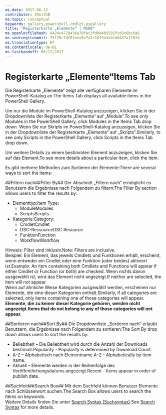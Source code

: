 ```yaml
---
ms.date: 2017-06-12
contributor: JKeithB
ms.topic: conceptual
keywords: gallery,powershell,cmdlet,psgallery
title: "Registerkarte „Elemente“ | MSDN"
ms.openlocfilehash: 8424c4729436a78fec3fdbb405591fcd3c6bc6a6
ms.sourcegitcommit: 75f70c7df01eea5e7a2c16f9a3ab1dd437a1f8fd
ms.translationtype: HT
ms.contentlocale: de-DE
ms.lasthandoff: 06/12/2017
---
```

<a name="items-tab"></a><span data-ttu-id="92959-103">Registerkarte „Elemente“</span><span class="sxs-lookup"><span data-stu-id="92959-103">Items Tab</span></span>
==========

<span data-ttu-id="92959-104">Die Registerkarte „Elemente“ zeigt alle verfügbaren Elemente im PowerShell-Katalog an.</span><span class="sxs-lookup"><span data-stu-id="92959-104">The Items Tab displays all available items in the PowerShell Gallery.</span></span>

<span data-ttu-id="92959-105">Um nur die Module im PowerShell-Katalog anzuzeigen, klicken Sie in der Dropdownliste der Registerkarte „Elemente“ auf „Module“.</span><span class="sxs-lookup"><span data-stu-id="92959-105">To see only Modules in the PowerShell Gallery, click Modules in the Items Tab drop down.</span></span>  <span data-ttu-id="92959-106">Wenn Sie nur Skripts im PowerShell-Katalog anzuzeigen, klicken Sie in der Dropdownliste der Registerkarte „Elemente“ auf „Skripts“.</span><span class="sxs-lookup"><span data-stu-id="92959-106">Similarly, to see only Scripts in the PowerShell Gallery, click Scripts in the Items Tab drop down.</span></span>  

<span data-ttu-id="92959-107">Um weitere Details zu einem bestimmten Element anzuzeigen, klicken Sie auf das Element.</span><span class="sxs-lookup"><span data-stu-id="92959-107">To see more details about a particular item, click the item.</span></span>

<span data-ttu-id="92959-108">Es gibt mehrere Methoden zum Sortieren der Elemente:</span><span class="sxs-lookup"><span data-stu-id="92959-108">There are several ways to sort the items:</span></span>

##<a name="filter-by"></a><span data-ttu-id="92959-109">Filtern nach##</span><span class="sxs-lookup"><span data-stu-id="92959-109">Filter By##</span></span>
<span data-ttu-id="92959-110">Der Abschnitt „Filtern nach“ ermöglicht es Benutzern die Ergebnisse nach Folgendem zu filtern:</span><span class="sxs-lookup"><span data-stu-id="92959-110">The Filter By section allows users to filter the results by:</span></span>
* <span data-ttu-id="92959-111">Elementtyp:</span><span class="sxs-lookup"><span data-stu-id="92959-111">Item Type:</span></span>
    * <span data-ttu-id="92959-112">Module</span><span class="sxs-lookup"><span data-stu-id="92959-112">Modules</span></span>
    * <span data-ttu-id="92959-113">Scripts</span><span class="sxs-lookup"><span data-stu-id="92959-113">Scripts</span></span>
* <span data-ttu-id="92959-114">Kategorie:</span><span class="sxs-lookup"><span data-stu-id="92959-114">Category:</span></span>
    * <span data-ttu-id="92959-115">Cmdlet</span><span class="sxs-lookup"><span data-stu-id="92959-115">Cmdlet</span></span>
    * <span data-ttu-id="92959-116">DSC-Ressource</span><span class="sxs-lookup"><span data-stu-id="92959-116">DSC Resource</span></span>
    * <span data-ttu-id="92959-117">Funktion</span><span class="sxs-lookup"><span data-stu-id="92959-117">Function</span></span>
    * <span data-ttu-id="92959-118">Workflow</span><span class="sxs-lookup"><span data-stu-id="92959-118">Workflow</span></span>

<span data-ttu-id="92959-119">Hinweis: Filter sind inklusiv.</span><span class="sxs-lookup"><span data-stu-id="92959-119">Note: Filters are inclusive.</span></span>  
<span data-ttu-id="92959-120">Beispiel: Ein Element, das jeweils Cmdlets und Funktionen erhält, erscheint, wenn entweder ein Cmdlet oder eine Funktion (oder beides) aktiviert ist.</span><span class="sxs-lookup"><span data-stu-id="92959-120">Example: An item containing both Cmdlets and Functions will appear if either Cmdlet or Function (or both) are checked.</span></span>  <span data-ttu-id="92959-121">Wenn nichts davon ausgewählt ist, wird das Element nicht angezeigt.</span><span class="sxs-lookup"><span data-stu-id="92959-121">If neither are selected, the item will not appear.</span></span>  
<span data-ttu-id="92959-122">Wenn auf ähnliche Weise Kategorien ausgewählt werden, erscheinen nur Elemente, die eine dieser Kategorien enthält.</span><span class="sxs-lookup"><span data-stu-id="92959-122">Similarly, if all categories are selected, only items containing one of those categories will appear.</span></span> <span data-ttu-id="92959-123">**Elemente, die zu keiner dieser Kategorie gehören, werden nicht angezeigt.**</span><span class="sxs-lookup"><span data-stu-id="92959-123">**Items that do not belong to any of those categories will not appear.**</span></span>

##<a name="sort-by"></a><span data-ttu-id="92959-124">Sortieren nach##</span><span class="sxs-lookup"><span data-stu-id="92959-124">Sort By##</span></span> 
<span data-ttu-id="92959-125">Die Dropdownliste „Sortieren nach“ erlaubt Benutzern, die Ergebnisse nach Folgendem zu sortieren:</span><span class="sxs-lookup"><span data-stu-id="92959-125">The Sort By drop down allows users to sort the results by:</span></span>
* <span data-ttu-id="92959-126">Beliebtheit – Die Beliebtheit wird durch die Anzahl der Downloads bestimmt.</span><span class="sxs-lookup"><span data-stu-id="92959-126">Popularity - Popularity is determined by Download Count.</span></span>
* <span data-ttu-id="92959-127">A-Z – Alphabetisch nach Elementname.</span><span class="sxs-lookup"><span data-stu-id="92959-127">A-Z - Alphabetically by item name.</span></span>
* <span data-ttu-id="92959-128">Aktuell – Elemente werden in der Reihenfolge des Veröffentlichungsdatums angezeigt.</span><span class="sxs-lookup"><span data-stu-id="92959-128">Recent - Items appear in order of publish date.</span></span>


##<a name="search-box"></a><span data-ttu-id="92959-129">Suchfeld##</span><span class="sxs-lookup"><span data-stu-id="92959-129">Search Box##</span></span>
<span data-ttu-id="92959-130">Mit dem Suchfeld können Benutzer Elemente nach Schlüsselwort suchen.</span><span class="sxs-lookup"><span data-stu-id="92959-130">The Search Box allows users to search the items on keywords.</span></span>  
<span data-ttu-id="92959-131">Weitere Details finden Sie unter [Search Syntax (Suchsyntax)](./psgallery_search_syntax.md).</span><span class="sxs-lookup"><span data-stu-id="92959-131">See [Search Syntax](./psgallery_search_syntax.md) for more details.</span></span>

